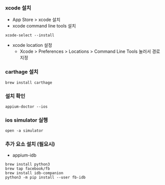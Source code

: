 ### xcode 설치
- App Store > xcode 설치
- xcode command line tools 설치
```
xcode-select --install

```
- xcode location 설정
    - Xcode > Preferences > Locations > Command Line Tools 눌러서 경로 지정
### carthage 설치
```
brew install carthage
```

### 설치 확인
```
appium-doctor --ios
```

### ios simulator 실행
```
open -a simulator
```

### 추가 요소 설치 (필요시)
- appium-idb
```
brew install python3
brew tap facebook/fb
brew install idb-companion
python3 -m pip install --user fb-idb
```
